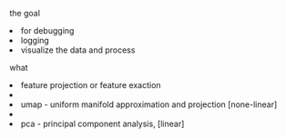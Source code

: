 the goal
<li>for debugging
<li>logging
<li>visualize the data and process

what
<li>feature projection or feature exaction
<li><li>umap - uniform manifold approximation and projection [none-linear]
<li><li>pca - principal component analysis, [linear]
